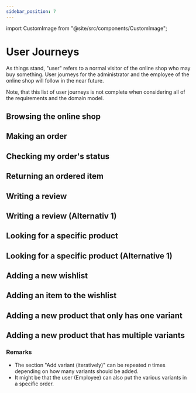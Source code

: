 ```yaml
---
sidebar_position: 7
---
```


import CustomImage from "@site/src/components/CustomImage";

# User Journeys

As things stand, "user" refers to a normal visitor of the online shop who may buy something. User journeys for the administrator and the employee of the online shop will follow in the near future.

Note, that this list of user journeys is not complete when considering all of the requirements and the domain model.

## Browsing the online shop

<CustomImage
    path="/diagrams/journey-browsing"
/>

## Making an order

<CustomImage
    path="/diagrams/journey-ordering"
/>

## Checking my order's status

<CustomImage
    path="/diagrams/journey-checking"
/>

## Returning an ordered item

<CustomImage
    path="/diagrams/journey-returning"
/>

## Writing a review

<CustomImage
    path="/diagrams/journey-writing-review"
/>

## Writing a review (Alternativ 1)

<CustomImage
    path="/diagrams/journey-writing-review-2"
/>

## Looking for a specific product

<CustomImage
    path="/diagrams/journey-looking"
/>

## Looking for a specific product (Alternative 1)

<CustomImage
    path="/diagrams/journey-looking-2"
/>

## Adding a new wishlist

<CustomImage
    path="/diagrams/journey-wishlist"
/>

## Adding an item to the wishlist

<CustomImage
    path="/diagrams/journey-adding-to-wishlist"
/>

## Adding a new product that only has one variant

<CustomImage
    path="/diagrams/journey-adding-product"
/>

## Adding a new product that has multiple variants

<CustomImage
    path="/diagrams/journey-adding-product-variants"
/>

### Remarks

- The section "Add variant (iteratively)" can be repeated _n_ times depending on how many variants should be added.
- It might be that the user (Employee) can also put the various variants in a specific order.
